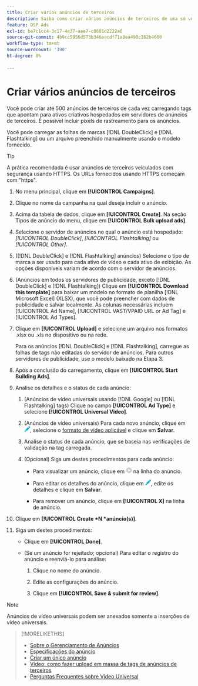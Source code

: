 ```yaml
---
title: Criar vários anúncios de terceiros
description: Saiba como criar vários anúncios de terceiros de uma só vez.
feature: DSP Ads
exl-id: be7c1cc4-3c17-4e37-aae7-c8601d2222a0
source-git-commit: 4b9cc5956d573b346eacdf71a8ea490c162b4660
workflow-type: tm+mt
source-wordcount: '390'
ht-degree: 0%

---
```


# Criar vários anúncios de terceiros

Você pode criar até 500 anúncios de terceiros de cada vez carregando tags que apontam para ativos criativos hospedados em servidores de anúncios de terceiros. É possível incluir pixels de rastreamento para os anúncios.<!-- The bulksheet template for other ad servers says you can include 200. Which is it: 200 or 500? -->

Você pode carregar as folhas de marcas [!DNL DoubleClick] e [!DNL Flashtalking] ou um arquivo preenchido manualmente usando o modelo fornecido.

>[!TIP]
>
> A prática recomendada é usar anúncios de terceiros veiculados com segurança usando HTTPS. Os URLs fornecidos usando HTTPS começam com &quot;https&quot;.

1. No menu principal, clique em **[!UICONTROL Campaigns]**.

1. Clique no nome da campanha na qual deseja incluir o anúncio.

1. Acima da tabela de dados, clique em **[!UICONTROL Create]**. Na seção Tipos de anúncio do menu, clique em **[!UICONTROL Bulk upload ads]**.

1. Selecione o servidor de anúncios no qual o anúncio está hospedado: *[!UICONTROL DoubleClick]*, *[!UICONTROL Flashtalking]* ou *[!UICONTROL Other]*.

1. ([!DNL DoubleClick] e [!DNL Flashtalking] anúncios) Selecione o tipo de marca a ser usado para cada ativo de vídeo e cada ativo de exibição. As opções disponíveis variam de acordo com o servidor de anúncios.

1. (Anúncios em todos os servidores de publicidade, exceto [!DNL DoubleClick] e [!DNL Flashtalking]) Clique em **[!UICONTROL Download this template]** para baixar um modelo no formato de planilha [!DNL Microsoft Excel] (XLSX), que você pode preencher com dados de publicidade e salvar localmente. As colunas necessárias incluem [!UICONTROL Ad Name], [!UICONTROL VAST/VPAID URL or Ad Tag] e [!UICONTROL Ad Types].

1. Clique em **[!UICONTROL Upload]** e selecione um arquivo nos formatos .xlsx ou .xls no dispositivo ou na rede.

   Para os anúncios [!DNL DoubleClick] e [!DNL Flashtalking], carregue as folhas de tags não editadas do servidor de anúncios. Para outros servidores de publicidade, use o modelo baixado na Etapa 3.

1. Após a conclusão do carregamento, clique em **[!UICONTROL Start Building Ads]**.

1. Analise os detalhes e o status de cada anúncio:

   1. (Anúncios de vídeo universais usando [!DNL Google] ou [!DNL Flashtalking] tags) Clique no campo **[!UICONTROL Ad Type]** e selecione **[!UICONTROL Universal Video]**.

   1. (Anúncios de vídeo universais) Para cada novo anúncio, clique em ![editar](/help/dsp/assets/edit.png), selecione o [formato de vídeo aplicável](/help/dsp/campaign-management/ads/ad-settings-universal-video.md) e clique em **Salvar**.

   1. Analise o status de cada anúncio, que se baseia nas verificações de validação na tag carregada.

   1. (Opcional) Siga um destes procedimentos para cada anúncio:

      * Para visualizar um anúncio, clique em ![reproduzir](/help/dsp/assets/play.png) na linha do anúncio.

      * Para editar os detalhes do anúncio, clique em ![editar](/help/dsp/assets/edit.png), edite os detalhes e clique em **Salvar**.

      * Para remover um anúncio, clique em **[!UICONTROL X]** na linha de anúncio.

1. Clique em **[!UICONTROL Create *N *anúncio(s)]**.

1. Siga um destes procedimentos:

   * Clique em **[!UICONTROL Done]**.

   * (Se um anúncio for rejeitado; opcional) Para editar o registro do anúncio e reenviá-lo para análise:

      1. Clique no nome do anúncio.

      1. Edite as configurações do anúncio.

      1. Clique em **[!UICONTROL Save & submit for review]**.

>[!NOTE]
>
>Anúncios de vídeo universais podem ser anexados somente a inserções de vídeo universais.

>[!MORELIKETHIS]
>
>* [Sobre o Gerenciamento de Anúncios](ad-about.md)
>* [Especificações do anúncio](ad-specs.md)
>* [Criar um único anúncio](ad-create.md)
>* [Vídeo: como fazer upload em massa de tags de anúncios de terceiros](https://experienceleague.adobe.com/docs/advertising-learn/tutorials/dsp/bulk-upload-third-party-ad-tags.html)
>* [Perguntas Frequentes sobre Vídeo Universal](/help/dsp/campaign-management/faq-universal-video.md)
